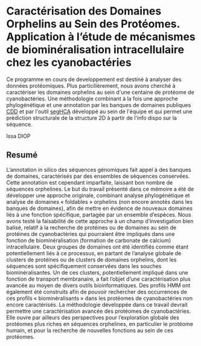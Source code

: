 # Caractérisation des Domaines Orphelins au Sein des Protéomes. Application à l’étude de mécanismes de biominéralisation intracellulaire chez les cyanobactéries

Ce programme en cours de developpement est destiné à analyser des données protéomiques. Plus particilièrement, nous avons cherché à caractériser les domaines orphelins au sein d'une centaine de protéome de cyanobactéries. Une méthodologie combinant à la fois une approche phylogénétique et une annotation par les banques de domaines publiques [CDD](http://www.ncbi.nlm.nih.gov/Structure/cdd/cdd_help.shtml) et par l'outil [segHCA](http://guilhem.faure.free.fr/hcasuite.html) développé au sein de l'équipe et qui permet une prédiction structurale de la structure 2D à partir de l'info dispo sur la séquence.

Issa DIOP

## Resumé

L’annotation in silico des séquences génomiques fait appel à des banques de domaines, caractérisés par des ensembles de séquences conservées. Cette annotation est cependant imparfaite, laissant bon nombre de séquences orphelines. Le but du travail présenté dans ce mémoire a été de développer une approche originale, combinant analyse phylogénétique et analyse de domaines « foldables » orphelins (non encore annotés dans les banques de domaines), afin de mettre en évidence de nouveaux domaines liés à une fonction spécifique, partagée par un ensemble d’espèces. Nous avons testé la faisabilité de cette approche à un champ d’investigation bien balisé, relatif à la recherche de protéines ou de domaines au sein de protéines de cyanobactéries qui pourraient être impliqués dans une fonction de biominéralisation (formation de carbonate de calcium) intracellulaire. Deux groupes de domaines ont été identifiés comme étant potentiellement liés à ce processus, en partant de l’analyse globale de clusters de protéines ou de clusters de domaines orphelins, dont les séquences sont spécifiquement conservées dans les souches biominéralisantes. Un de ces clusters, potentiellement impliqué dans une fonction de transport membranaire, a fait l’objet d’une caractérisation plus avancée au moyen de divers outils bioinformatiques. Des profils HMM ont également été construits afin de pouvoir rechercher des occurrences de ces profils « biominéralisants » dans les protéomes de cyanobactéries non encore caractérisés. La méthodologie développée dans ce travail devrait permettre une caractérisation avancée des protéomes de cyanobactéries. Elle ouvre par ailleurs des perspectives pour l’exploration globale des protéomes plus riches en séquences orphelines, en particulier le protéome humain, et pour la recherche de nouvelles fonctions au sein de ces protéomes.


